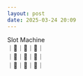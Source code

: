 ```yaml
---
layout: post
date: 2025-03-24 20:09
---
```


Slot Machine<br />
｜🍒｜🍇｜🔔｜<br />
｜🏴｜🍒｜💎｜<br />
｜🍇｜💎｜🍇｜<br />

